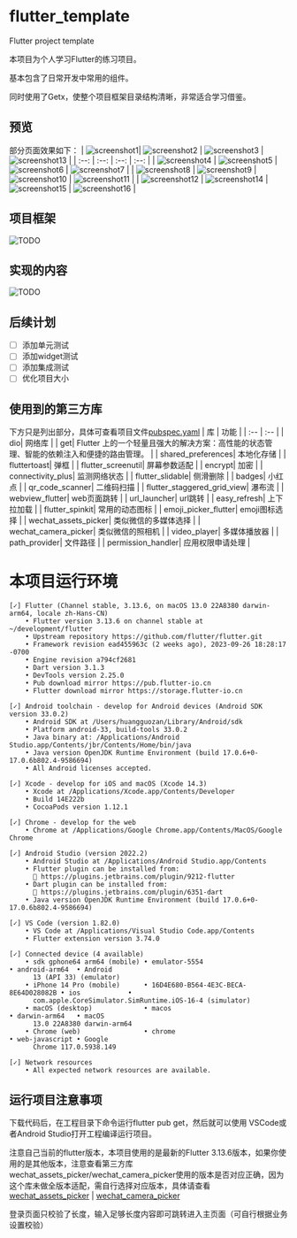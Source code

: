# flutter_template
Flutter project template

本项目为个人学习Flutter的练习项目。

基本包含了日常开发中常用的组件。

同时使用了Getx，使整个项目框架目录结构清晰，非常适合学习借鉴。

## 预览
部分页面效果如下：
| ![screenshot1](flutter_project_template/preview/screenshot1.png)| ![screenshot2](flutter_project_template/preview/screenshot2.png)  | ![screenshot3](flutter_project_template/preview/screenshot3.png)  | ![screenshot13](flutter_project_template/preview/screenshot13.png)  |
| :--: | :--: | :--: | :--: |
| ![screenshot4](flutter_project_template/preview/screenshot4.png) | ![screenshot5](flutter_project_template/preview/screenshot5.png)  | ![screenshot6](flutter_project_template/preview/screenshot6.png)  | ![screenshot7](flutter_project_template/preview/screenshot7.png)  |
| ![screenshot8](flutter_project_template/preview/screenshot8.png) | ![screenshot9](flutter_project_template/preview/screenshot9.png)  | ![screenshot10](flutter_project_template/preview/screenshot10.png)  | ![screenshot11](flutter_project_template/preview/screenshot11.png)  |
| ![screenshot12](flutter_project_template/preview/screenshot12.png) | ![screenshot14](flutter_project_template/preview/screenshot14.png)  | ![screenshot15](flutter_project_template/preview/screenshot15.png)  | ![screenshot16](flutter_project_template/preview/screenshot16.png)  |

## 项目框架
![TODO](flutter_project_template/preview/flutter_template.png)


## 实现的内容
![TODO](flutter_project_template/preview/todo.png)

## 后续计划
* [ ] 添加单元测试
* [ ] 添加widget测试
* [ ] 添加集成测试
* [ ] 优化项目大小

## 使用到的第三方库
下方只是列出部分，具体可查看项目文件[pubspec.yaml](flutter_project_template/pubspec.yaml)
| 库 |  功能 |
| :-- | :-- |
| dio| 网络库 |
| get| Flutter 上的一个轻量且强大的解决方案：高性能的状态管理、智能的依赖注入和便捷的路由管理。 |
| shared_preferences| 本地化存储 |
| fluttertoast| 弹框 |
| flutter_screenutil| 屏幕参数适配 |
| encrypt| 加密 |
| connectivity_plus| 监测网络状态 |
| flutter_slidable| 侧滑删除 |
| badges| 小红点 |
| qr_code_scanner| 二维码扫描 |
| flutter_staggered_grid_view| 瀑布流 |
| webview_flutter| web页面跳转 |
| url_launcher| url跳转 |
| easy_refresh| 上下拉加载 |
| flutter_spinkit| 常用的动态图标 |
| emoji_picker_flutter| emoji图标选择 |
| wechat_assets_picker| 类似微信的多媒体选择 |
| wechat_camera_picker| 类似微信的照相机 |
| video_player| 多媒体播放器 |
| path_provider| 文件路径 |
| permission_handler| 应用权限申请处理 |


# 本项目运行环境

```Flutter
[✓] Flutter (Channel stable, 3.13.6, on macOS 13.0 22A8380 darwin-arm64, locale zh-Hans-CN)
    • Flutter version 3.13.6 on channel stable at ~/development/flutter
    • Upstream repository https://github.com/flutter/flutter.git
    • Framework revision ead455963c (2 weeks ago), 2023-09-26 18:28:17 -0700
    • Engine revision a794cf2681
    • Dart version 3.1.3
    • DevTools version 2.25.0
    • Pub download mirror https://pub.flutter-io.cn
    • Flutter download mirror https://storage.flutter-io.cn

[✓] Android toolchain - develop for Android devices (Android SDK version 33.0.2)
    • Android SDK at /Users/huangguozan/Library/Android/sdk
    • Platform android-33, build-tools 33.0.2
    • Java binary at: /Applications/Android Studio.app/Contents/jbr/Contents/Home/bin/java
    • Java version OpenJDK Runtime Environment (build 17.0.6+0-17.0.6b802.4-9586694)
    • All Android licenses accepted.

[✓] Xcode - develop for iOS and macOS (Xcode 14.3)
    • Xcode at /Applications/Xcode.app/Contents/Developer
    • Build 14E222b
    • CocoaPods version 1.12.1

[✓] Chrome - develop for the web
    • Chrome at /Applications/Google Chrome.app/Contents/MacOS/Google Chrome

[✓] Android Studio (version 2022.2)
    • Android Studio at /Applications/Android Studio.app/Contents
    • Flutter plugin can be installed from:
      🔨 https://plugins.jetbrains.com/plugin/9212-flutter
    • Dart plugin can be installed from:
      🔨 https://plugins.jetbrains.com/plugin/6351-dart
    • Java version OpenJDK Runtime Environment (build 17.0.6+0-17.0.6b802.4-9586694)

[✓] VS Code (version 1.82.0)
    • VS Code at /Applications/Visual Studio Code.app/Contents
    • Flutter extension version 3.74.0

[✓] Connected device (4 available)
    • sdk gphone64 arm64 (mobile) • emulator-5554                        • android-arm64  • Android
      13 (API 33) (emulator)
    • iPhone 14 Pro (mobile)      • 16D4E680-B564-4E3C-BECA-8E64D028082B • ios            •
      com.apple.CoreSimulator.SimRuntime.iOS-16-4 (simulator)
    • macOS (desktop)             • macos                                • darwin-arm64   • macOS
      13.0 22A8380 darwin-arm64
    • Chrome (web)                • chrome                               • web-javascript • Google
      Chrome 117.0.5938.149

[✓] Network resources
    • All expected network resources are available.
```

## 运行项目注意事项
下载代码后，在工程目录下命令运行flutter pub get，然后就可以使用 VSCode或者Android Studio打开工程编译运行项目。

注意自己当前的flutter版本，本项目使用的是最新的Flutter 3.13.6版本，如果你使用的是其他版本，注意查看第三方库wechat_assets_picker/wechat_camera_picker使用的版本是否对应正确，因为这个库未做全版本适配，需自行选择对应版本，具体请查看[wechat_assets_picker](https://pub.dev/packages/wechat_assets_picker) | [wechat_camera_picker](https://pub.dev/packages/wechat_camera_picker)

登录页面只校验了长度，输入足够长度内容即可跳转进入主页面（可自行根据业务设置校验）


